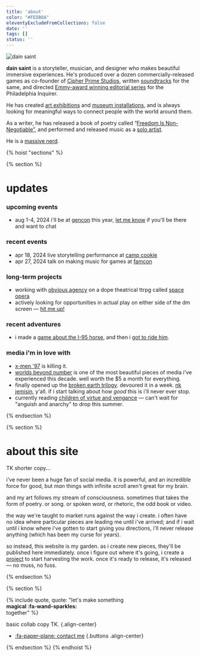 ```yaml
---
title: 'about'
color: "#FEDB8A"
eleventyExcludeFromCollections: false
date: ''
tags: []
status: ''
---
```



![dain saint](/assets/uploads/wisteria-pic.jpg)

**dain saint** is a storyteller, musician, and designer who makes beautiful immersive experiences. He's produced over a dozen commercially-released games as co-founder of [Cipher Prime Studios](https://cipherprime.com), written [soundtracks](/composing) for the same, and directed [Emmy-award winning editorial series](https://inquirer.com/wildestdreams) for the Philadelphia Inquirer. 

He has created [art exhibitions](https://wevetraveledsofar.com) and [museum installations](https://www.phillyseaport.org/exhibits/river-alive/), and is always looking for meaningful ways to connect people with the world around them.

As a writer, he has released a book of poetry called “[Freedom Is Non-Negotiable”](/freedom-is-non-negotiable), and performed and released music as a [solo artist](/city-dont-sing).

He is a [massive nerd](https://open.spotify.com/episode/6hQ97u9zBcIeSTl6EOGuY4?si=qeF6CsxpRI-jK2EaLv851Q).



{% hoist "sections" %}



{% section %}

# updates

### upcoming events
* <span class="date">aug 1-4, 2024</span> i'll be at [gencon](https://gencon.com) this year, [let me know](/collab) if you'll be there and want to chat

### recent events
* <span class="date">apr 18, 2024</span> live storytelling performance at [camp cookie](https://www.theatreexile.org/camp-cookie) 
* <span class="date">apr 27, 2024</span> talk on making music for games at [famcon](https://www.famfrequencyproductions.org/upcoming-events/famcon) 

### long-term projects
* working with [obvious agency](https://obvious-agency.com) on a dope theatrical ttrpg called [space opera](/space-opera)
* actively looking for opportunities in actual play on either side of the dm screen — [hit me up!](/email)

### recent adventures
* i made a [game about the I-95 horse](https://www.inquirer.com/news/philadelphia/inq2/horse-i-95-highway-game-20240222.html), and then i [got to ride him](https://www.inquirer.com/life/inq2/i-95-horse-freeway-fletcher-st-urban-riding-club-20240412.html).

### media i'm in love with
* [x-men '97](https://gizmodo.com/x-men-97-cyclops-scott-summers-marvel-disney-plus-1851364191) is killing it.
* [worlds beyond number](https://worldsbeyondnumber.com) is one of the most beautiful pieces of media i've experienced this decade. well worth the $5 a month for everything.
* finally opened up the [broken earth trilogy](https://nkjemisin.com/series/the-broken-earth/). devoured it in a week. [nk jemisin](), y'all. if i start talking about how _good_ this is i'll never ever stop.
* currently reading [children of virtue and vengance](https://tomiadeyemi.com/the-writer/) — can't _wait_ for "anguish and anarchy" to drop this summer.

{% endsection %}


{% section %}
# about this site

TK shorter copy...

i've never been a huge fan of social media. it is powerful, and an incredible force for good, but _man_ things with infinite scroll aren't great for my brain.

and my art follows my stream of consciousness. sometimes that takes the form of poetry. or song. or spoken word, or rhetoric, the odd book or video.

the way we're taught to market runs against the way i create. i often have no idea where particular pieces are leading me until i've arrived; and if i wait until i know where i've gotten to start giving you directions, i'll never release anything (which has been my curse for years).

so instead, this website is my garden. as i create new pieces, they'll be published here immediately. once i figure out where it's going, i create a [project](/projects) to start harvesting the work. once it's ready to release, it's released — no muss, no fuss.

{% endsection %}

{% section %}

{% include quote, quote: "let's make something<br>**magical :fa-wand-sparkles:**<br>together" %}

basic collab copy TK.
{.align-center}

* [:fa-paper-plane: contact me](/collab)
{.buttons .align-center}

{% endsection %}
{% endhoist %}